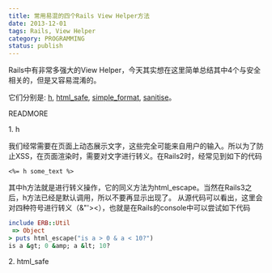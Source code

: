 ```yaml
---
title: 常用易混的四个Rails View Helper方法
date: 2013-12-01
tags: Rails, View Helper
category: PROGRAMMING
status: publish
---
```


Rails中有非常多强大的View Helper，今天其实想在这里简单总结其中4个与安全相关的，但是又容易混淆的。

它们分别是: [h](http://api.rubyonrails.org/classes/ERB/Util.html#method-c-h), [html_safe](http://api.rubyonrails.org/classes/String.html#method-i-html_safe), [simple\_format](http://api.rubyonrails.org/classes/ActionView/Helpers/TextHelper.html#method-i-simple_format), [sanitise](http://api.rubyonrails.org/classes/ActionView/Helpers/SanitizeHelper.html#method-i-sanitize)。

READMORE

1\. h

我们经常需要在页面上动态展示文字，这些完全可能来自用户的输入。所以为了防止XSS，在页面渲染时，需要对文字进行转义。在Rails2时，经常见到如下的代码

```erb
<%= h some_text %>
```
其中h方法就是进行转义操作，它的同义方法为html_escape。当然在Rails3之后，h方法已经是默认调用，所以不要再显示出现了。
从源代码可以看出，这里会对四种符号进行转义（&"'><），也就是在Rails的console中可以尝试如下代码

```ruby
include ERB::Util
 => Object
> puts html_escape("is a > 0 & a < 10?")
is a &gt; 0 &amp; a &lt; 10?
```

2\. html_safe


